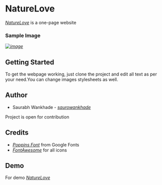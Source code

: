  # NatureLove 

  _[NatureLove](https://naturelove.vercel.app/index.html)_ is a one-page website  

  ### Sample Image

 _[![image](https://github.com/saurowankhade/NatureLove/assets/98818353/28a143eb-bc5b-415c-9db2-921ce55b6752)](https://naturelove.vercel.app/index.html)_


 ## Getting Started 
 To get the webpage working, just clone the project and edit all text as per your need.You can change images stylesheets as well.

 ## Author
 + Saurabh Wankhade - _[saurowankhade](https://github.com/saurowankhade/)_
   
Project is open for contribution

## Credits
+ _[Poppins Font](https://fonts.google.com/specimen/Poppins)_ from Google Fonts
+ _[FontAwesome](https://fontawesome.com/)_ for all icons

## Demo 

For demo _[NatureLove](https://naturelove.vercel.app/index.html)_
 
